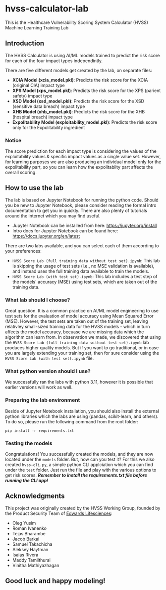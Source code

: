 # hvss-calculator-lab
This is the Healthcare Vulnerability Scoring System Calculator (HVSS) Machine Learning Training Lab

## Introduction
The HVSS Calculator is using AI/ML models trained to predict the risk score for each of the four impact types independintly.

There are five different models get created by the lab, on separate files:

- **XCIA Model (xcia_model.pkl)**: Predicts the risk score for the XCIA (original CIA) impact type
- **XPS Model (xps_model.pkl)**: Predicts the risk score for the XPS (parient safety) impact type
- **XSD Model (xsd_model.pkl)**: Predicts the risk score for the XSD (sensitive data breach) impact type
- **XHB Model (xhb_model.pkl)**: Predicts the risk score for the XHB (hospital breach) impact type
- **Expolitability Model (exploitability_model.pkl)**: Predicts the risk score only for the Expolitability ingredient

### Notice
The score prediction for each impact type is considering the values of the exploitability values & specific impact values as a single value set. However, for learning purposes we are also producing an individual model only for the expolitability part, so you can learn how the expolitabilty part affects the overall scoring.

## How to use the lab
The lab is based on Jupyter Notebook for running the python code. Should you be new to Jupyter Notebook, please consider reading the formal intro documentation to get you in quickly. There are also plenty of tutorials around the internet which you may find useful.

- Jupyter Notebook can be installed from here: https://jupyter.org/install
- Intro docs for Jupyter Notebook can be found here: https://docs.jupyter.org/en/latest

There are two labs available, and you can select each of them according to your preferences:

- ```HVSS Score Lab (full training data without test set).ipynb```: This lab is skipping the usage of test sets (i.e., no MSE validation is available), and instead uses the full training data available to train the models.
- ```HVSS Score Lab (with test set).ipynb```: This lab includes a test step of the models' accuracy (MSE) using test sets, which are taken out of the training data.

### What lab should I choose?
Great question. It is a common practice on AI/ML model engineering to use test sets for the evaluation of model accuracy using Mean Squared Error (MSE). However, the test sets are taken out of the training set, leaving relativley small-sized training data for the HVSS models - which in turn affects the model accuracy, becuase we are missing data which the algorithm can learn from. In observation we made, we discovered that using the ```HVSS Score Lab (full training data without test set).ipynb``` lab produces higher quality models. But if you want to go traditional, or in case you are largely extending your training set, then for sure consider using the ```HVSS Score Lab (with test set).ipynb``` file.

### What python version should I use?
We successfully ran the labs with python 3.11, however it is possible that earlier versions will work as well.

### Preparing the lab environment
Beside of Jupyter Notebook installation, you should also install the external python libraries which the labs are using (pandas, scikit-learn, and others). To do so, please run the following command from the root folder: 

```pip install -r requirements.txt```

### Testing the models
Congratulations! You successfully created the models, and they are now located under the ```models``` folder. But, how can you test it?
For this we also created ```hvss-cli.py```, a simple python CLI applciation which you can find under the ```test``` folder. Just run the file and play with the various options to get risk scores. ***Remember to install the requirements.txt file before running the CLI app!***

## Acknowledgments
This project was originally created by the HVSS Working Group, founded by the Product Security Team of [Edwards Lifesciences](https://www.edwards.com):
- Oleg Yusim
- Roman Ivanenko
- Tejas Bharambe
- Jacob Barkai
- Samuel Takachicha
- Aleksey Haytman
- Isaias Rivera
- Maddy Tamilthurai
- Vinitha Mathiyazhagan

## Good luck and happy modeling!
